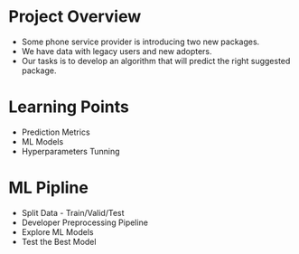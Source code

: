 # Project Overview
- Some phone service provider is introducing two new packages.
- We have data with legacy users and new adopters.
- Our tasks is to develop an algorithm that will predict the right suggested package.

# Learning Points
- Prediction Metrics
- ML Models
- Hyperparameters Tunning

# ML Pipline
- Split Data - Train/Valid/Test
- Developer Preprocessing Pipeline
- Explore ML Models
- Test the Best Model